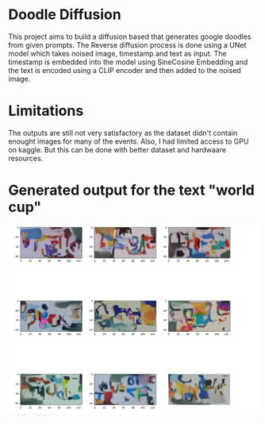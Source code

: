 # Doodle Diffusion
This project aims to build a diffusion based that generates google doodles from given prompts. The Reverse diffusion process is done using a UNet model which takes noised image, timestamp and text as input. The timestamp is embedded into the model using SineCosine Embedding and the text is encoded using a CLIP encoder and then added to the noised image.

# Limitations
The outputs are still not very satisfactory as the dataset didn't contain enought images for many of the events. Also, I had limited access to GPU on kaggle. But this can be done with better dataset and hardwaare resources.
# Generated output for the text "world cup" 
<img src="/images/Screenshot from 2023-03-19 17-02-44.png">
